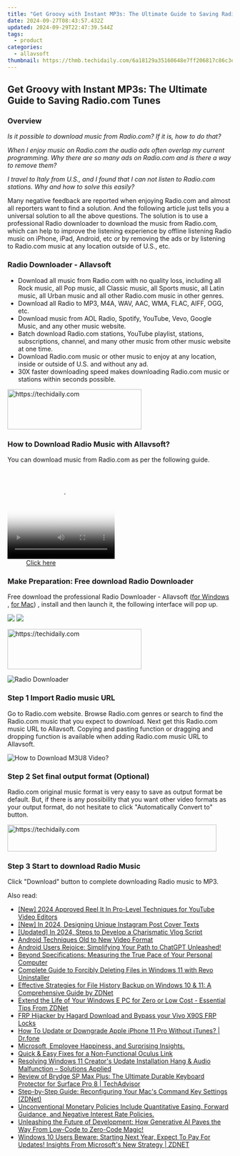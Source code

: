 ```yaml
---
title: "Get Groovy with Instant MP3s: The Ultimate Guide to Saving Radio.com Tunes"
date: 2024-09-27T08:43:57.432Z
updated: 2024-09-29T22:47:39.544Z
tags:
  - product
categories:
  - allavsoft
thumbnail: https://thmb.techidaily.com/6a18129a35160648e7ff206817c86c3e7a35764f1e5155e4ea51973b0ba8c3ca.jpg
---
```


## Get Groovy with Instant MP3s: The Ultimate Guide to Saving Radio.com Tunes

### Overview

_Is it possible to download music from Radio.com? If it is, how to do that?_

_When I enjoy music on Radio.com the audio ads often overlap my current programming. Why there are so many ads on Radio.com and is there a way to remove them?_

_I travel to Italy from U.S., and I found that I can not listen to Radio.com stations. Why and how to solve this easily?_

Many negative feedback are reported when enjoying Radio.com and almost all reporters want to find a solution. And the following article just tells you a universal solution to all the above questions. The solution is to use a professional Radio downloader to download the music from Radio.com, which can help to improve the listening experience by offline listening Radio music on iPhone, iPad, Android, etc or by removing the ads or by listening to Radio.com music at any location outside of U.S., etc.

### Radio Downloader - Allavsoft

* Download all music from Radio.com with no quality loss, including all Rock music, all Pop music, all Classic music, all Sports music, all Latin music, all Urban music and all other Radio.com music in other genres.
* Download all Radio to MP3, M4A, WAV, AAC, WMA, FLAC, AIFF, OGG, etc.
* Download music from AOL Radio, Spotify, YouTube, Vevo, Google Music, and any other music website.
* Batch download Radio.com stations, YouTube playlist, stations, subscriptions, channel, and many other music from other music website at one time.
* Download Radio.com music or other music to enjoy at any location, inside or outside of U.S. and without any ad.
* 30X faster downloading speed makes downloading Radio.com music or stations within seconds possible.

<!-- affiliate ads begin -->
<a href="https://wigfever.sjv.io/c/5597632/2005183/22899" target="_top" id="2005183">
  <img src="//a.impactradius-go.com/display-ad/22899-2005183" border="0" alt="https://techidaily.com" width="300" height="90"/>
</a>
<img height="0" width="0" src="https://wigfever.sjv.io/i/5597632/2005183/22899" style="position:absolute;visibility:hidden;" border="0" />
<!-- affiliate ads end -->

### How to Download Radio Music with Allavsoft?

You can download music from Radio.com as per the following guide.

<!-- affiliate ads begin -->
<span id="1912746">
					<video width="240" height="200" style="cursor:pointer"
           poster="//a.impactradius-go.com/display-clicktoplayimage/1912746.png"
           onclick="if(!this.playClicked){this.play();this.setAttribute('controls',true);this.playClicked=true;}">
	   <source src="//a.impactradius-go.com/display-ad/20231-1912746">
	   <img src="//a.impactradius-go.com/display-clicktoplayimage/1912746.png" style="border: none; height: 100%; width: 100%; object-fit: contain">
	</video>
	<div style="width:150px;text-align:center"><a href="javascript:window.open(decodeURIComponent('https%3A%2F%2Fmindmanager.sjv.io%2Fc%2F5597632%2F1912746%2F20231'), '_blank');void(0);">Click here</a></div>
</span>
<img height="0" width="0" src="https://imp.pxf.io/i/5597632/1912746/20231" style="position:absolute;visibility:hidden;" border="0" />
<!-- affiliate ads end -->

### Make Preparation: Free download Radio Downloader

Free download the professional Radio Downloader - Allavsoft ([for Windows](https://tools.techidaily.com/allavsoft/products/) , [for Mac](https://tools.techidaily.com/allavsoft/products/)) , install and then launch it, the following interface will pop up.

[![](https://www.allavsoft.com/how-to/../images/how-to/free-download-win.jpg)](https://tools.techidaily.com/allavsoft/products/) [![](https://www.allavsoft.com/how-to/../images/how-to/free-download-mac.jpg)](https://tools.techidaily.com/allavsoft/products/)

<!-- affiliate ads begin -->
<a href="https://aligracehair.sjv.io/c/5597632/2047406/19272" target="_top" id="2047406">
  <img src="//a.impactradius-go.com/display-ad/19272-2047406" border="0" alt="https://techidaily.com" width="300" height="90"/>
</a>
<img height="0" width="0" src="https://aligracehair.sjv.io/i/5597632/2047406/19272" style="position:absolute;visibility:hidden;" border="0" />
<!-- affiliate ads end -->

![Radio Downloader](https://www.allavsoft.com/how-to/../images/allavsoft/screen-shot-600.jpg)

### Step 1 Import Radio music URL

Go to Radio.com website. Browse Radio.com genres or search to find the Radio.com music that you expect to download. Next get this Radio.com music URL to Allavsoft. Copying and pasting function or dragging and dropping function is available when adding Radio.com music URL to Allavsoft.

![How to Download M3U8 Video?](https://www.allavsoft.com/how-to/../images/how-to/download-rtmp-video/download-rtmp-video.jpg)

### Step 2 Set final output format (Optional)

Radio.com original music format is very easy to save as output format be default. But, if there is any possibility that you want other video formats as your output format, do not hesitate to click "Automatically Convert to" button.

<!-- affiliate ads begin -->
<a href="https://review-au.sjv.io/c/5597632/2098703/14409" target="_top" id="2098703">
  <img src="//a.impactradius-go.com/display-ad/14409-2098703" border="0" alt="https://techidaily.com" width="468" height="60"/>
</a>
<img height="0" width="0" src="https://review-au.sjv.io/i/5597632/2098703/14409" style="position:absolute;visibility:hidden;" border="0" />
<!-- affiliate ads end -->

### Step 3 Start to download Radio Music

Click "Download" button to complete downloading Radio music to MP3.

<ins class="adsbygoogle"
     style="display:block"
     data-ad-format="autorelaxed"
     data-ad-client="ca-pub-7571918770474297"
     data-ad-slot="1223367746"></ins>

<ins class="adsbygoogle"
     style="display:block"
     data-ad-client="ca-pub-7571918770474297"
     data-ad-slot="8358498916"
     data-ad-format="auto"
     data-full-width-responsive="true"></ins>

<span class="atpl-alsoreadstyle">Also read:</span>
<div><ul>
<li><a href="https://youtube-lab.techidaily.com/024-approved-reel-it-in-pro-level-techniques-for-youtube-video-editors/"><u>[New] 2024 Approved Reel It In Pro-Level Techniques for YouTube Video Editors</u></a></li>
<li><a href="https://instagram-videos.techidaily.com/new-in-2024-designing-unique-instagram-post-cover-texts/"><u>[New] In 2024, Designing Unique Instagram Post Cover Texts</u></a></li>
<li><a href="https://fox-blue.techidaily.com/updated-in-2024-steps-to-develop-a-charismatic-vlog-script/"><u>[Updated] In 2024, Steps to Develop a Charismatic Vlog Script</u></a></li>
<li><a href="https://fox-glue.techidaily.com/android-techniques-old-to-new-video-format/"><u>Android Techniques Old to New Video Format</u></a></li>
<li><a href="https://win-popular.techidaily.com/android-users-rejoice-simplifying-your-path-to-chatgpt-unleashed/"><u>Android Users Rejoice: Simplifying Your Path to ChatGPT Unleashed!</u></a></li>
<li><a href="https://technical-tips.techidaily.com/beyond-specifications-measuring-the-true-pace-of-your-personal-computer/"><u>Beyond Specifications: Measuring the True Pace of Your Personal Computer</u></a></li>
<li><a href="https://win-forum.techidaily.com/complete-guide-to-forcibly-deleting-files-in-windows-11-with-revo-uninstaller/"><u>Complete Guide to Forcibly Deleting Files in Windows 11 with Revo Uninstaller</u></a></li>
<li><a href="https://win-popular.techidaily.com/effective-strategies-for-file-history-backup-on-windows-10-and-11-a-comprehensive-guide-by-zdnet/"><u>Effective Strategies for File History Backup on Windows 10 & 11: A Comprehensive Guide by ZDNet</u></a></li>
<li><a href="https://win-popular.techidaily.com/extend-the-life-of-your-windows-e-pc-for-zero-or-low-cost-essential-tips-from-zdnet/"><u>Extend the Life of Your Windows E PC for Zero or Low Cost - Essential Tips From ZDNet</u></a></li>
<li><a href="https://bypass-frp.techidaily.com/frp-hijacker-by-hagard-download-and-bypass-your-vivo-x90s-frp-locks-by-drfone-android/"><u>FRP Hijacker by Hagard Download and Bypass your Vivo X90S FRP Locks</u></a></li>
<li><a href="https://techidaily.com/how-to-update-or-downgrade-apple-iphone-11-pro-without-itunes-drfone-by-drfone-ios-system-repair-ios-system-repair/"><u>How To Update or Downgrade Apple iPhone 11 Pro Without iTunes? | Dr.fone</u></a></li>
<li><a href="https://win-popular.techidaily.com/microsoft-employee-happiness-and-surprising-insights/"><u>Microsoft, Employee Happiness, and Surprising Insights.</u></a></li>
<li><a href="https://win-blog.techidaily.com/quick-and-easy-fixes-for-a-non-functional-oculus-link/"><u>Quick & Easy Fixes for a Non-Functional Oculus Link</u></a></li>
<li><a href="https://some-skills.techidaily.com/resolving-windows-11-creators-update-installation-hang-and-audio-malfunction-solutions-applied/"><u>Resolving Windows 11 Creator's Update Installation Hang & Audio Malfunction – Solutions Applied</u></a></li>
<li><a href="https://win-popular.techidaily.com/review-of-brydge-sp-max-plus-the-ultimate-durable-keyboard-protector-for-surface-pro-8-techadvisor/"><u>Review of Brydge SP Max Plus: The Ultimate Durable Keyboard Protector for Surface Pro 8 | TechAdvisor</u></a></li>
<li><a href="https://win-popular.techidaily.com/step-by-step-guide-reconfiguring-your-macs-command-key-settings-zdnet/"><u>Step-by-Step Guide: Reconfiguring Your Mac's Command Key Settings (ZDNet)</u></a></li>
<li><a href="https://win-popular.techidaily.com/unconventional-monetary-policies-include-quantitative-easing-forward-guidance-and-negative-interest-rate-policies/"><u>Unconventional Monetary Policies Include Quantitative Easing, Forward Guidance, and Negative Interest Rate Policies.</u></a></li>
<li><a href="https://win-popular.techidaily.com/unleashing-the-future-of-development-how-generative-ai-paves-the-way-from-low-code-to-zero-code-magic/"><u>Unleashing the Future of Development: How Generative AI Paves the Way From Low-Code to Zero-Code Magic!</u></a></li>
<li><a href="https://win-popular.techidaily.com/windows-10-users-beware-starting-next-year-expect-to-pay-for-updates-insights-from-microsofts-new-strategy-zdnet/"><u>Windows 10 Users Beware: Starting Next Year, Expect To Pay For Updates! Insights From Microsoft's New Strategy | ZDNET</u></a></li>
</ul></div>

